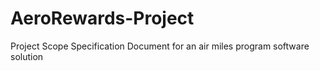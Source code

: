 # AeroRewards-Project
Project Scope Specification Document for an air miles program software solution

